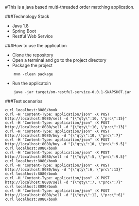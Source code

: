 #This is a java based multi-threaded order matching application.

###Technology Stack
* Java 1.8
* Spring Boot
* Restful Web Service

###How to use the application
* Clone the repository
* Open a terminal and go to the project directory
* Package the project
``` 
    mvn -clean package
```
* Run the applicatoin
``` 
    java -jar target/om-restful-service-0.0.1-SNAPSHOT.jar
```


###Test scenarios
```
curl localhost:8080/book
curl -H "Content-Type: application/json" -X POST http://localhost:8080/sell -d "{\"qty\":10, \"prc\":15}"
curl -H "Content-Type: application/json" -X POST http://localhost:8080/sell -d "{\"qty\":10, \"prc\":13}"
curl -H "Content-Type: application/json" -X POST http://localhost:8080/buy -d "{\"qty\":10, \"prc\":7}"
curl -H "Content-Type: application/json" -X POST http://localhost:8080/buy -d "{\"qty\":10, \"prc\":9.5}"
curl localhost:8080/book
curl -H "Content-Type: application/json" -X POST http://localhost:8080/sell -d "{\"qty\":5, \"prc\":9.5}"
curl localhost:8080/book
curl -H "Content-Type: application/json" -X POST http://localhost:8080/buy -d "{\"qty\":6, \"prc\":13}"
curl localhost:8080/book
curl -H "Content-Type: application/json" -X POST http://localhost:8080/sell -d "{\"qty\":7, \"prc\":7}"
curl localhost:8080/book
curl -H "Content-Type: application/json" -X POST http://localhost:8080/sell -d "{\"qty\":12, \"prc\":6}"
curl localhost:8080/book
```